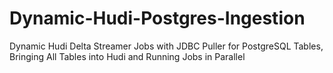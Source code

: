 # Dynamic-Hudi-Postgres-Ingestion
Dynamic Hudi Delta Streamer Jobs with JDBC Puller for PostgreSQL Tables, Bringing All Tables into Hudi and Running Jobs in Parallel
